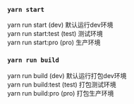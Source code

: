 ### `yarn start` 
yarn run start  (dev) 默认运行dev环境  
yarn run start:test (test) 测试环境  
yarn run start:pro  (pro) 生产环境  

### `yarn run build`

yarn run build  (dev) 默认运行打包dev环境  
yarn run build:test (test) 打包测试环境  
yarn run build:pro  (pro) 打包生产环境

